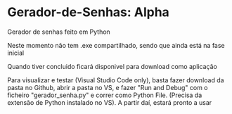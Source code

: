 # Gerador-de-Senhas: Alpha
Gerador de senhas feito em Python

Neste momento não tem .exe compartilhado, sendo que ainda está na fase inicial

Quando tiver concluido ficará disponivel para download como aplicação

Para visualizar e testar (Visual Studio Code only), basta fazer download da pasta no Github, abrir a pasta no VS, e fazer "Run and Debug" com o ficheiro "gerador_senha.py" e correr como Python File. (Precisa da extensão de Python instalado no VS). A partir daí, estará pronto a usar
